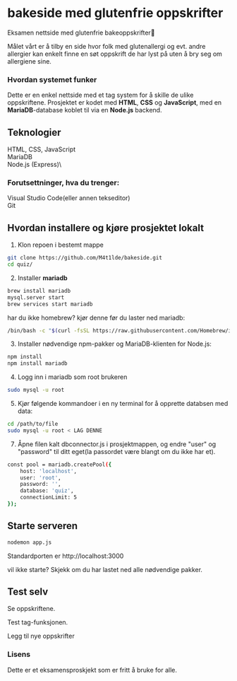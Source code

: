 # bakeside med glutenfrie oppskrifter
Eksamen nettside med glutenfrie bakeoppskrifter🔆

Målet vårt er å tilby en side hvor folk med glutenallergi og evt. andre allergier kan enkelt finne en søt oppskrift de har lyst på uten å bry seg om allergiene sine.
### Hvordan systemet funker
Dette er en enkel nettside med et tag system for å skille de ulike oppskriftene. Prosjektet er kodet med **HTML**, **CSS** og **JavaScript**, med en **MariaDB**-database koblet til via en **Node.js** backend.

## Teknologier

HTML, CSS, JavaScript\
MariaDB\
Node.js (Express)\

### Forutsettninger, hva du trenger:
Visual Studio Code(eller annen tekseditor)\
Git

## Hvordan installere og kjøre prosjektet lokalt

1. Klon repoen i bestemt mappe
```bash
git clone https://github.com/M4t1lde/bakeside.git
cd quiz/
```

2. Installer **mariadb**
```bash
brew install mariadb
mysql.server start
brew services start mariadb
```
har du ikke homebrew? kjør denne før du laster ned mariadb:
```bash
/bin/bash -c "$(curl -fsSL https://raw.githubusercontent.com/Homebrew/install/HEAD/install.sh)"
```
3. Installer nødvendige npm-pakker og MariaDB-klienten for Node.js:
```bash
npm install
npm install mariadb
```

4. Logg inn i mariadb som root brukeren
```bash
sudo mysql -u root
```

5. Kjør følgende kommandoer i en ny terminal for å opprette databsen med data:
```bash
cd /path/to/file
sudo mysql -u root < LAG DENNE

```
7. Åpne filen kalt dbconnector.js i prosjektmappen, og endre "user" og "password" til ditt eget(la passordet være blangt om du ikke har et).

```bash
const pool = mariadb.createPool({
    host: 'localhost',
    user: 'root',
    password: '',
    database: 'quiz',
    connectionLimit: 5
});
```


## Starte serveren
```bash
nodemon app.js
```
Standardporten er http://localhost:3000

vil ikke starte? Skjekk om du har lastet ned alle nødvendige pakker.

## Test selv
Se oppskriftene.

Test tag-funksjonen.

Legg til nye oppskrifter

### Lisens
Dette er et eksamensproskjekt som er fritt å bruke for alle.
